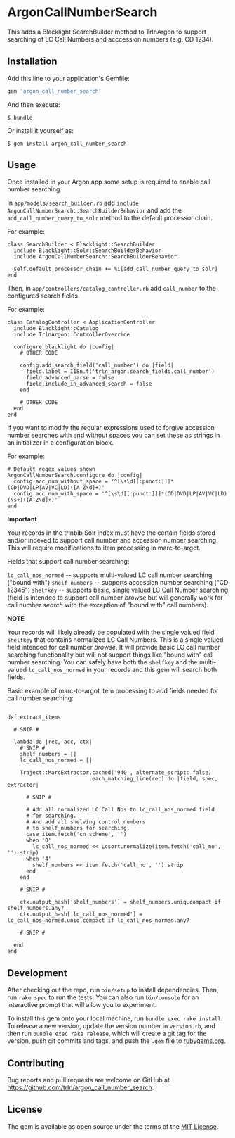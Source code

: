 # ArgonCallNumberSearch

This adds a Blacklight SearchBuilder method to TrlnArgon to support searching of LC Call Numbers and acccession numbers (e.g. CD 1234).

## Installation

Add this line to your application's Gemfile:

```ruby
gem 'argon_call_number_search'
```

And then execute:

    $ bundle

Or install it yourself as:

    $ gem install argon_call_number_search

## Usage

Once installed in your Argon app some setup is required to enable call number searching.

In `app/models/search_builder.rb` add `include ArgonCallNumberSearch::SearchBuilderBehavior` and add the `add_call_number_query_to_solr` method to the default processor chain.

For example:

```
class SearchBuilder < Blacklight::SearchBuilder
  include Blacklight::Solr::SearchBuilderBehavior
  include ArgonCallNumberSearch::SearchBuilderBehavior

  self.default_processor_chain += %i[add_call_number_query_to_solr]
end
```

Then, in `app/controllers/catalog_controller.rb` add `call_number` to the configured search fields.

For example:

```
class CatalogController < ApplicationController
  include Blacklight::Catalog
  include TrlnArgon::ControllerOverride

  configure_blacklight do |config|
    # OTHER CODE

    config.add_search_field('call_number') do |field|
      field.label = I18n.t('trln_argon.search_fields.call_number')
      field.advanced_parse = false
      field.include_in_advanced_search = false
    end

    # OTHER CODE
  end
end
```

If you want to modify the regular expressions used to forgive accession number searches with and without spaces you can set these as strings in an initializer in a configuration block.

For example:

```
# Default regex values shown
ArgonCallNumberSearch.configure do |config|
  config.acc_num_without_space = '^[\s\d[[:punct:]]]*(CD|DVD|LP|AV|VC|LD)([A-Z\d]+)'
  config.acc_num_with_space = '^[\s\d[[:punct:]]]*(CD|DVD|LP|AV|VC|LD)(\s+)([A-Z\d]+)'
end
```

**Important**

Your records in the trlnbib Solr index must have the certain fields stored and/or indexed to support call number and accession number searching. This will require modifications to item processing in marc-to-argot.

Fields that support call number searching:

`lc_call_nos_normed` -- supports multi-valued LC call number searching ("bound with")
`shelf_numbers` -- supports accession number searching ("CD 12345")
`shelfkey` -- supports basic, single valued LC Call Number searching (field is intended to support call number *browse* but will generally work for call number *search* with the exception of "bound with" call numbers).

**NOTE**

Your records will likely already be populated with the single valued field `shelfkey` that contains normalized LC Call Numbers. This is a single valued field intended for call number *browse*. It will provide basic LC call number searching functionality but will not support things like "bound with" call number searching. You can safely have both the `shelfkey` and the multi-valued `lc_call_nos_normed` in your records and this gem will search both fields.

Basic example of marc-to-argot item processing to add fields needed for call number searching:

```

def extract_items

  # SNIP #

  lambda do |rec, acc, ctx|
    # SNIP #
    shelf_numbers = []
    lc_call_nos_normed = []

    Traject::MarcExtractor.cached('940', alternate_script: false)
                          .each_matching_line(rec) do |field, spec, extractor|

      # SNIP #

      # Add all normalized LC Call Nos to lc_call_nos_normed field
      # for searching.
      # And add all shelving control numbers
      # to shelf_numbers for searching.
      case item.fetch('cn_scheme', '')
      when '0'
        lc_call_nos_normed << Lcsort.normalize(item.fetch('call_no', '').strip)
      when '4'
        shelf_numbers << item.fetch('call_no', '').strip
      end
    end

    # SNIP #

    ctx.output_hash['shelf_numbers'] = shelf_numbers.uniq.compact if shelf_numbers.any?
    ctx.output_hash['lc_call_nos_normed'] = lc_call_nos_normed.uniq.compact if lc_call_nos_normed.any?

    # SNIP #

  end
end

```


## Development

After checking out the repo, run `bin/setup` to install dependencies. Then, run `rake spec` to run the tests. You can also run `bin/console` for an interactive prompt that will allow you to experiment.

To install this gem onto your local machine, run `bundle exec rake install`. To release a new version, update the version number in `version.rb`, and then run `bundle exec rake release`, which will create a git tag for the version, push git commits and tags, and push the `.gem` file to [rubygems.org](https://rubygems.org).

## Contributing

Bug reports and pull requests are welcome on GitHub at https://github.com/trln/argon_call_number_search.

## License

The gem is available as open source under the terms of the [MIT License](https://opensource.org/licenses/MIT).
